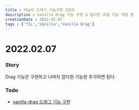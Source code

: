 ```yaml
---
title : 바닐라 드래그 기능구현 5일차
description : vanilla drag 기능 구현 & 잡다한 유틸 기능 개발 중
creationDate : 2022.02.07
tags : ['TIL','Vanilla','Vanilla Drag']
---
```


# 2022.02.07

### Story
Drag 기능은 구현하고 나머지 잡다한 기능한 추가하면 된다.

### Todo
- [vanilla-drag 드래그 기능 구현](https://github.com/Minseok0917/vanilla-drag)